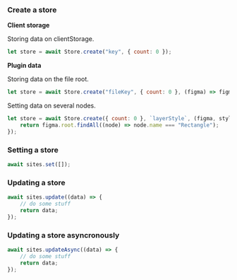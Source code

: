 ### Create a store

**Client storage**

Storing data on clientStorage.

```js
let store = await Store.create("key", { count: 0 });
```

**Plugin data**

Storing data on the file root.

```js
let store = await Store.create("fileKey", { count: 0 }, (figma) => figma.root);
```

Setting data on several nodes.

```js
let store = await Store.create({ count: 0 }, `layerStyle`, (figma, styleId) => {
    return figma.root.findAll((node) => node.name === "Rectangle");
});
```

### Setting a store

```js
await sites.set([]);
```

### Updating a store

```js
await sites.update((data) => {
    // do some stuff
    return data;
});
```

### Updating a store asyncronously

```js
await sites.updateAsync((data) => {
    // do some stuff
    return data;
});
```
